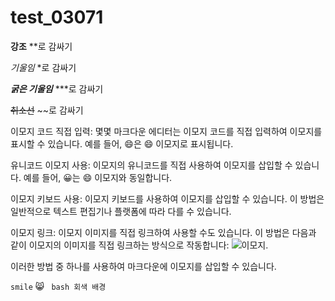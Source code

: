 # test_03071

**강조** **로 감싸기

*기울임* *로 감싸기

***굵은 기울임*** ***로 감싸기

~~취소선~~  ~~로 감싸기

이모지 코드 직접 입력: 몇몇 마크다운 에디터는 이모지 코드를 직접 입력하여 이모지를 표시할 수 있습니다. 예를 들어, :smile:은 😄 이모지로 표시됩니다.

유니코드 이모지 사용: 이모지의 유니코드를 직접 사용하여 이모지를 삽입할 수 있습니다. 예를 들어, &#128512;는 😄 이모지와 동일합니다.

이모지 키보드 사용: 이모지 키보드를 사용하여 이모지를 삽입할 수 있습니다. 이 방법은 일반적으로 텍스트 편집기나 플랫폼에 따라 다를 수 있습니다.

이모지 링크: 이모지 이미지를 직접 링크하여 사용할 수도 있습니다. 이 방법은 다음과 같이 이모지의 이미지를 직접 링크하는 방식으로 작동합니다: ![이모지](이모지_이미지_URL).

이러한 방법 중 하나를 사용하여 마크다운에 이모지를 삽입할 수 있습니다.

`smile` 😸
``` bash 회색 배경```

